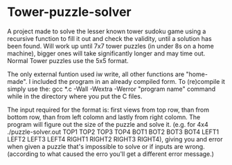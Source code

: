 # Tower-puzzle-solver
A project made to solve the lesser known tower sudoku game using a recursive function to fill it out and check the validity,
until a solution has been found. Will work up until 7x7 tower puzzles (in under 8s on a home machine), 
bigger ones will take significantly longer and may time out. Normal Tower puzzles use the 5x5 format.

The only external funtion used iw write, all other functions are "home-made". I included the program in an already compiled form. To (re)compile it simply use the:
gcc *.c -Wall -Wextra -Werror "program name" command while in the directory where you put the C files.

The input required for the format is: first views from top row, than from bottom row, than from left colomn and lastly from right colomn. 
The program will figure out the size of the puzzle and solve it. (e.g. for 4x4 ./puzzle-solver.out TOP1 TOP2 TOP3 TOP4 BOT1 BOT2 BOT3 BOT4 LEFT1 LEFT2 LEFT3 LEFT4 RIGHT1 RIGHT2 RIGHT3 RIGHT4), giving you and error when given a puzzle that's impossible to solve or if inputs are wrong. (according to what caused the erro you'll get a different error message.)
